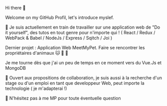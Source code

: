 Hi there :wave:

Welcome on my GitHub Profil, let's introduce myslef.

:construction: Je suis actuellement en train de travailler sur une application web de "Do it yourself", des tutos en tout genre pour n'importe qui !
( React / Redux / WebPack & Babel / NodeJs / Express / Sqitch / Joi ) 

Dernier projet : Application Web MeetMyPet. Faire se rencontrer les propriétaires d'animaux  :cat: :dog: :horse:

Je me tourne dès que j'ai un peu de temps en ce moment vers du Vue.Js et MongoDB

:open_hands: Ouvert aux propositions de collaboration, je suis aussi à la recherche d'un stage ou d'un emploi en tant que developpeur Web, peut importe la technologie ( je m'adapterai !)

:incoming_envelope: N'hésitez pas à me MP pour toute éventuelle question
